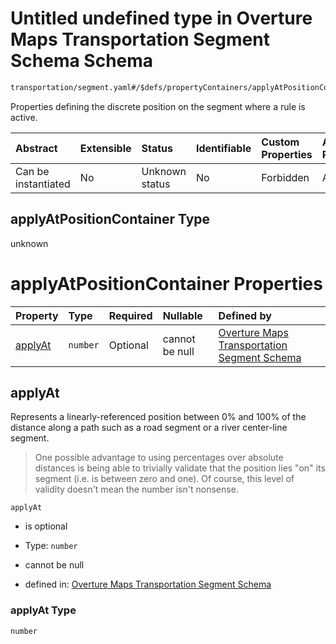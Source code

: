 # Untitled undefined type in Overture Maps Transportation Segment Schema Schema

```txt
transportation/segment.yaml#/$defs/propertyContainers/applyAtPositionContainer
```

Properties defining the discrete position on the segment where a rule is active.

| Abstract            | Extensible | Status         | Identifiable | Custom Properties | Additional Properties | Access Restrictions | Defined In                                                                                                      |
| :------------------ | :--------- | :------------- | :----------- | :---------------- | :-------------------- | :------------------ | :-------------------------------------------------------------------------------------------------------------- |
| Can be instantiated | No         | Unknown status | No           | Forbidden         | Allowed               | none                | [segment.yaml\*](../../../../../../../tmp/jsonschema/schema/transportation/segment.yaml "open original schema") |

## applyAtPositionContainer Type

unknown

# applyAtPositionContainer Properties

| Property            | Type     | Required | Nullable       | Defined by                                                                                                                                                                                                     |
| :------------------ | :------- | :------- | :------------- | :------------------------------------------------------------------------------------------------------------------------------------------------------------------------------------------------------------- |
| [applyAt](#applyat) | `number` | Optional | cannot be null | [Overture Maps Transportation Segment Schema](defs-defs-propertydefinitions-linearlyreferencedposition.md "transportation/segment.yaml#/$defs/propertyContainers/applyAtPositionContainer/properties/applyAt") |

## applyAt

Represents a linearly-referenced position between 0% and 100% of the distance along a path such as a road segment or a river center-line segment.

> One possible advantage to using percentages over absolute distances is being able to trivially validate that the position lies "on" its segment (i.e. is between zero and one). Of course, this level of validity doesn't mean the number isn't nonsense.

`applyAt`

*   is optional

*   Type: `number`

*   cannot be null

*   defined in: [Overture Maps Transportation Segment Schema](defs-defs-propertydefinitions-linearlyreferencedposition.md "transportation/segment.yaml#/$defs/propertyContainers/applyAtPositionContainer/properties/applyAt")

### applyAt Type

`number`

